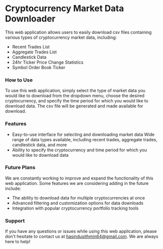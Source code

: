 # Cryptocurrency Market Data Downloader

This web application allows users to easily download csv files containing various types of cryptocurrency market data, including:

- Recent Trades List
- Aggregate Trades List
- Candlestick Data
- 24hr Ticker Price Change Statistics
- Symbol Order Book Ticker

### How to Use
To use this web application, simply select the type of market data you would like to download from the dropdown menu, choose the desired cryptocurrency, and specify the time period for which you would like to download data. The csv file will be generated and made available for download.

### Features

- Easy-to-use interface for selecting and downloading market data
Wide range of data types available, including recent trades, aggregate trades, candlestick data, and more
- Ability to specify the cryptocurrency and time period for which you would like to download data

### Future Plans
We are constantly working to improve and expand the functionality of this web application. Some features we are considering adding in the future include:

- The ability to download data for multiple cryptocurrencies at once
- Advanced filtering and customization options for data downloads
- Integration with popular cryptocurrency portfolio tracking tools

### Support
If you have any questions or issues while using this web application, please don't hesitate to contact us at [hasindusithmin64@gmail.com](mailto:hasindusithmin64@gmail.com). We are always here to help!